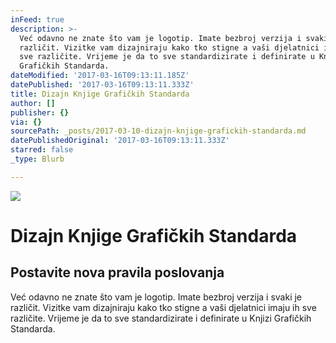 ```yaml
---
inFeed: true
description: >-
  Već odavno ne znate što vam je logotip. Imate bezbroj verzija i svaki je
  različit. Vizitke vam dizajniraju kako tko stigne a vaši djelatnici imaju ih
  sve različite. Vrijeme je da to sve standardizirate i definirate u Knjizi
  Grafičkih Standarda. 
dateModified: '2017-03-16T09:13:11.185Z'
datePublished: '2017-03-16T09:13:11.333Z'
title: Dizajn Knjige Grafičkih Standarda
author: []
publisher: {}
via: {}
sourcePath: _posts/2017-03-10-dizajn-knjige-grafickih-standarda.md
datePublishedOriginal: '2017-03-16T09:13:11.333Z'
starred: false
_type: Blurb

---
```

![](https://the-grid-user-content.s3-us-west-2.amazonaws.com/c0a61eb1-fe0a-4207-bbd3-0a4a143c6ff4.jpg)

# Dizajn Knjige Grafičkih Standarda

## Postavite nova pravila poslovanja

Već odavno ne znate što vam je logotip. Imate bezbroj verzija i svaki je različit. Vizitke vam dizajniraju kako tko stigne a vaši djelatnici imaju ih sve različite. Vrijeme je da to sve standardizirate i definirate u Knjizi Grafičkih Standarda.